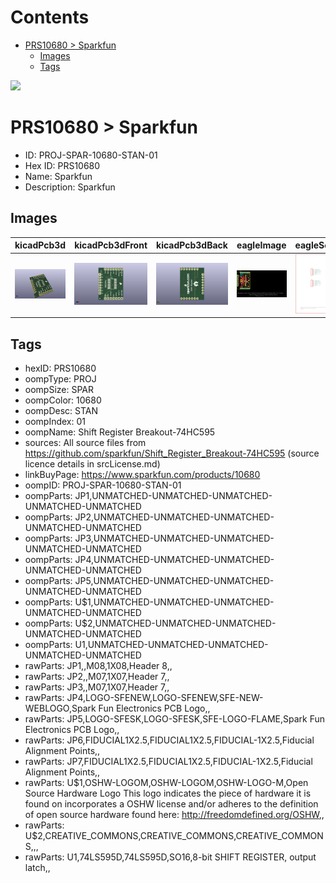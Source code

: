 



Contents
========

* [PRS10680 > Sparkfun](#prs10680--sparkfun)
	* [Images](#images)
	* [Tags](#tags)
  
![][im]
# PRS10680 > Sparkfun

- ID: PROJ-SPAR-10680-STAN-01
- Hex ID: PRS10680
- Name: Sparkfun
- Description: Sparkfun

## Images
  
  

|kicadPcb3d|kicadPcb3dFront|kicadPcb3dBack|eagleImage|eagleSchemImage|
| :---: | :---: | :---: | :---: | :---: |
|[![kicadPcb3d](kicadPcb3d_140.png)](kicadPcb3d.png)|[![kicadPcb3dFront](kicadPcb3dFront_140.png)](kicadPcb3dFront.png)|[![kicadPcb3dBack](kicadPcb3dBack_140.png)](kicadPcb3dBack.png)|[![eagleImage](eagleImage_140.png)](eagleImage.png)|[![eagleSchemImage](eagleSchemImage_140.png)](eagleSchemImage.png)|

## Tags

- hexID: PRS10680
- oompType: PROJ
- oompSize: SPAR
- oompColor: 10680
- oompDesc: STAN
- oompIndex: 01
- oompName: Shift Register Breakout-74HC595
- sources: All source files from https://github.com/sparkfun/Shift_Register_Breakout-74HC595 (source licence details in srcLicense.md)
- linkBuyPage: https://www.sparkfun.com/products/10680
- oompID: PROJ-SPAR-10680-STAN-01
- oompParts: JP1,UNMATCHED-UNMATCHED-UNMATCHED-UNMATCHED-UNMATCHED
- oompParts: JP2,UNMATCHED-UNMATCHED-UNMATCHED-UNMATCHED-UNMATCHED
- oompParts: JP3,UNMATCHED-UNMATCHED-UNMATCHED-UNMATCHED-UNMATCHED
- oompParts: JP4,UNMATCHED-UNMATCHED-UNMATCHED-UNMATCHED-UNMATCHED
- oompParts: JP5,UNMATCHED-UNMATCHED-UNMATCHED-UNMATCHED-UNMATCHED
- oompParts: U$1,UNMATCHED-UNMATCHED-UNMATCHED-UNMATCHED-UNMATCHED
- oompParts: U$2,UNMATCHED-UNMATCHED-UNMATCHED-UNMATCHED-UNMATCHED
- oompParts: U1,UNMATCHED-UNMATCHED-UNMATCHED-UNMATCHED-UNMATCHED
- rawParts: JP1,,M08,1X08,Header 8,,
- rawParts: JP2,,M07,1X07,Header 7,,
- rawParts: JP3,,M07,1X07,Header 7,,
- rawParts: JP4,LOGO-SFENEW,LOGO-SFENEW,SFE-NEW-WEBLOGO,Spark Fun Electronics PCB Logo,,
- rawParts: JP5,LOGO-SFESK,LOGO-SFESK,SFE-LOGO-FLAME,Spark Fun Electronics PCB Logo,,
- rawParts: JP6,FIDUCIAL1X2.5,FIDUCIAL1X2.5,FIDUCIAL-1X2.5,Fiducial Alignment Points,,
- rawParts: JP7,FIDUCIAL1X2.5,FIDUCIAL1X2.5,FIDUCIAL-1X2.5,Fiducial Alignment Points,,
- rawParts: U$1,OSHW-LOGOM,OSHW-LOGOM,OSHW-LOGO-M,Open Source Hardware Logo This logo indicates the piece of hardware it is found on incorporates a OSHW license and/or adheres to the definition of open source hardware found here: http://freedomdefined.org/OSHW,,
- rawParts: U$2,CREATIVE_COMMONS,CREATIVE_COMMONS,CREATIVE_COMMONS,,,
- rawParts: U1,74LS595D,74LS595D,SO16,8-bit SHIFT REGISTER, output latch,,



[im]: kicadPcb3d_450.png
